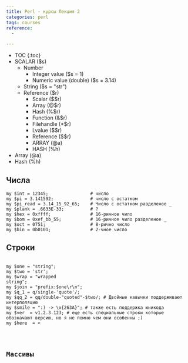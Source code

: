 ```yaml
---
title: Perl - курсы Лекция 2
categories: perl
tags: courses 
reference:
  -

---
```


* TOC 
{:toc}
* SCALAR ($s)
    * Number
        * Integer value ($s = 1)
        * Numeric value (double) ($s = 3.14)
    * String ($s = "str")
    * Reference ($r)
        * Scalar ($$r)
        * Array (@$r)
        * Hash (%$r)
        * Function (&$r)
        * Filehandle (*$r)
        * Lvalue ($$r)
        * Reference ($$r)
        * ARRAY (@a)
        * HASH (%h)
* Array (@a)
* Hash (%h)


## Числа 
<pre><code class="perl">my $int = 12345;                # число
my $pi = 3.141592;              # число с остатком
my $pi_read = 3.14_15_92_65;    # Число с остатком разделеное _
my $plank = .6633E-33;          # ?
my $hex = 0xffff;               # 16-ричное чило
my $bom = 0xef_bb_55;           # 16-ричное чило разделеное _
my $oct = 0751;                 # 8-рично число
my $bin = 0b0101;               # 2-чное число
</code></pre>

## Строки

<pre><code class="perl">
my $one = "string";
my $two = 'str';
my $wrap = "wrapped 
string";
my $join = "prefix:$one\r\n";
my $q_1 = q/single-'quote'/;
my $qq_2 = qq/double-"quoted"-$two/; # Двойные кавычки поддерживают интерполяцию
my $smile = ":) -> \x{263A}"; # также есть поддержка юникода
my $ver  = v1.2.3.123; # еще есть специальные строки которые обозначают версию, но я не помню чем они особенны ;)
my $here  = <<END;
Если текст большой
его можно записать в переменную
таким образом.
При этом сохраняться все переносы
END
</code></pre>

## Массивы

<pre><code class="perl">
</code></pre>